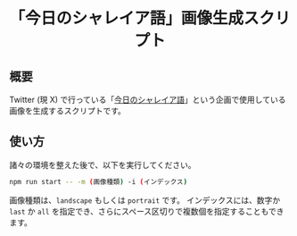 <div align="center">
<h1>「今日のシャレイア語」画像生成スクリプト</h1>
</div>


## 概要
Twitter (現 X) で行っている「[今日のシャレイア語](https://x.com/search?q=%23%E4%BB%8A%E6%97%A5%E3%81%AE%E3%82%B7%E3%83%A3%E3%83%AC%E3%82%A4%E3%82%A2%E8%AA%9E&f=live)」という企画で使用している画像を生成するスクリプトです。

## 使い方
諸々の環境を整えた後で、以下を実行してください。

```bash
npm run start -- -m (画像種類) -i (インデックス)
```

画像種類は、`landscape` もしくは `portrait` です。
インデックスには、数字か `last` か `all` を指定でき、さらにスペース区切りで複数個を指定することもできます。